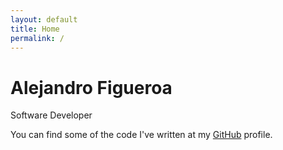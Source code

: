 ```yaml
---
layout: default
title: Home
permalink: /
---
```


# Alejandro Figueroa

Software Developer

You can find some of the code I've written at my [GitHub][github] profile.

[github]:https://github.com/alexphi
